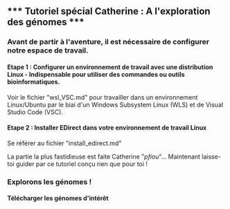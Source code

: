 ## *** Tutoriel spécial Catherine : A l'exploration des génomes ***

### Avant de partir à l'aventure, il est nécessaire de configurer notre espace de travail.  

#### Etape 1 : Configurer un environnement de travail avec une distribution Linux - Indispensable pour utiliser des commandes ou outils bioinformatiques.

Voir le fichier "wsl_VSC.md" pour travailler dans un environnement Linux/Ubuntu par le biai d'un Windows Subsystem Linux (WLS) et de Visual Studio Code (VSC).  

#### Etape 2 : Installer EDirect dans votre environnement de travail Linux  

Se référer au fichier "install_edirect.md" 

La partie la plus fastidieuse est faite Catherine "*pfiou*"... Maintenant laisse-toi guider par ce tutoriel conçu rien que pour toi !

### Explorons les génomes !

#### Télécharger les génomes d'intérêt


